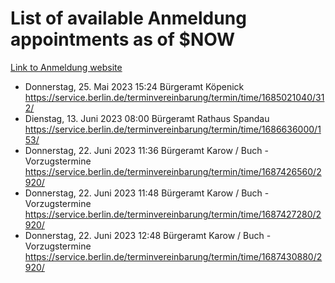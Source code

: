 # List of available Anmeldung appointments as of $NOW
[Link to Anmeldung website](https://service.berlin.de/terminvereinbarung/termin/tag.php?termin=1&anliegen[]=120686&dienstleisterlist=122210,122217,327316,122219,327312,122227,327314,122231,327346,122243,327348,122254,122252,329742,122260,329745,122262,329748,122271,327278,122273,327274,122277,327276,330436,122280,327294,122282,327290,122284,327292,122291,327270,122285,327266,122286,327264,122296,327268,150230,329760,122297,327286,122294,327284,122312,329763,122314,329775,122304,327330,122311,327334,122309,327332,317869,122281,327352,122279,329772,122283,122276,327324,122274,327326,122267,329766,122246,327318,122251,327320,122257,327322,122208,327298,122226,327300&herkunft=http%3A%2F%2Fservice.berlin.de%2Fdienstleistung%2F120686%2F)
- Donnerstag, 25. Mai 2023 15:24 Bürgeramt Köpenick https://service.berlin.de/terminvereinbarung/termin/time/1685021040/312/
- Dienstag, 13. Juni 2023 08:00 Bürgeramt Rathaus Spandau https://service.berlin.de/terminvereinbarung/termin/time/1686636000/153/
- Donnerstag, 22. Juni 2023 11:36 Bürgeramt Karow / Buch - Vorzugstermine https://service.berlin.de/terminvereinbarung/termin/time/1687426560/2920/
- Donnerstag, 22. Juni 2023 11:48 Bürgeramt Karow / Buch - Vorzugstermine https://service.berlin.de/terminvereinbarung/termin/time/1687427280/2920/
- Donnerstag, 22. Juni 2023 12:48 Bürgeramt Karow / Buch - Vorzugstermine https://service.berlin.de/terminvereinbarung/termin/time/1687430880/2920/
